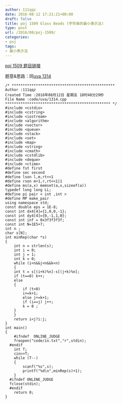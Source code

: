 ```yaml
---
author: 111qqz
date: 2016-08-12 17:21:21+00:00
draft: false
title: poj 1509 Glass Beads (字符串的最小表示法)
type: post
url: /2016/08/poj-1509/
categories:
- poj
tags:
- 最小表示法
---
```


[poj 1509 题目链接](http://poj.org/problem?id=1509)

题意&思路：同[uva 1314](https://111qqz.com/wordpress/2016/08/ural-1314-hidden-password-%E5%AD%97%E7%AC%A6%E4%B8%B2%E7%9A%84%E6%9C%80%E5%B0%8F%E8%A1%A8%E7%A4%BA%E6%B3%95%E6%A8%A1%E6%9D%BF%E9%A2%98/)

 

    
    /* ***********************************************
    Author :111qqz
    Created Time :2016年08月12日 星期五 18时48分29秒
    File Name :code/uva/1314.cpp
    ************************************************ */
    #include <cstdio>
    #include <cstring>
    #include <iostream>
    #include <algorithm>
    #include <vector>
    #include <queue>
    #include <stack>
    #include <set>
    #include <map>
    #include <string>
    #include <cmath>
    #include <cstdlib>
    #include <deque>
    #include <ctime>
    #define fst first
    #define sec second
    #define lson l,m,rt<<1
    #define rson m+1,r,rt<<1|1
    #define ms(a,x) memset(a,x,sizeof(a))
    typedef long long LL;
    #define pi pair < int ,int >
    #define MP make_pair
    using namespace std;
    const double eps = 1E-8;
    const int dx4[4]={1,0,0,-1};
    const int dy4[4]={0,-1,1,0};
    const int inf = 0x3f3f3f3f;
    const int N=1E5+7;
    int n ;
    char s[N];
    int minRep(char *s)
    {
        int n = strlen(s);
        int i = 0;
        int j = 1;
        int k = 0;
        while (i<n&&j<n&&k<n)
        {
    	int t = s[(i+k)%n]-s[(j+k)%n];
    	if (t==0) k++;
    	else 
    	{
    	    if (t>0)
    		i+=k+1;
    	    else j+=k+1;
    	    if (i==j) j++;
    	    k = 0 ;
    	}
        }
        return i<j?i:j;
    }
    int main()
    {
    	#ifndef  ONLINE_JUDGE 
    	freopen("code/in.txt","r",stdin);
      #endif
    	int T;
    	cin>>T;
    	while (T--)
    	{
    	    scanf("%s",s);
    	    printf("%d\n",minRep(s)+1);
    	}
      #ifndef ONLINE_JUDGE  
      fclose(stdin);
      #endif
        return 0;
    }
    



